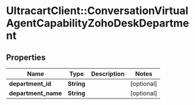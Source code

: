 # UltracartClient::ConversationVirtualAgentCapabilityZohoDeskDepartment

## Properties
Name | Type | Description | Notes
------------ | ------------- | ------------- | -------------
**department_id** | **String** |  | [optional] 
**department_name** | **String** |  | [optional] 


